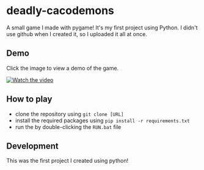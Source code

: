 # deadly-cacodemons
A small game I made with pygame! It's my first project using Python.
I didn't use github when I created it, so I uploaded it all at once.

## Demo
Click the image to view a demo of the game.

[![Watch the video](https://img.youtube.com/vi/S6pC23u7kiA/maxresdefault.jpg)](https://www.youtube.com/watch?v=S6pC23u7kiA&ab_channel=Necromancer18V)

## How to play  
- clone the repository using `git clone [URL]`
- install the required packages using `pip install -r requirements.txt`
- run the by double-clicking the `RUN.bat` file 

## Development

This was the first project I created using python!



